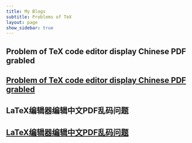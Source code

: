 ```yaml
---
title: My Blogs
subtitle: Problems of TeX
layout: page
show_sidebar: true
---
```


## Problem of TeX code editor display Chinese PDF grabled

## [Problem of TeX code editor display Chinese PDF grabled](/garbledproblem1en)






## LaTeX编辑器编辑中文PDF乱码问题

## [LaTeX编辑器编辑中文PDF乱码问题](/garbledproblem1cn)